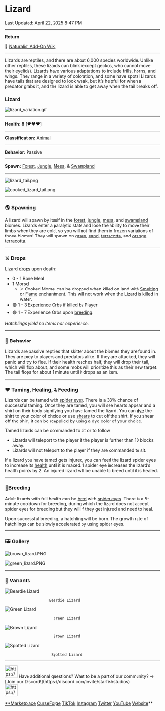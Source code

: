 # Lizard

Last Updated: April 22, 2025 8:47 PM

---

**Return**

🐻 [Naturalist Add-On Wiki](https://www.notion.so/1a7a9a61c3f1800c8e32e893d6e7f430?pvs=21)

---

Lizards are reptiles, and there are about 6,000 species worldwide. Unlike other reptiles, these lizards can blink (except geckos, who cannot move their eyelids).  Lizards have various adaptations to include frills, horns, and wings. They range in a variety of coloration, and some have spots! Lizards have tails that are designed to look weak, but it’s helpful for when a predator grabs it, and the lizard is able to get away when the tail breaks off.

<aside>

### **Lizard**

![lizard_variation.gif](Lizard%201dd816019a9f816f9df2cdcaa6486074/lizard_variation.gif)

---

**Health: 8** [♥️♥️♥️]

---

**Classification:** [Animal](https://minecraft.fandom.com/wiki/Animal)

---

**Behavior:** Passive

---

**Spawn:** [Forest](https://minecraft.wiki/w/Forest), [Jungle](https://minecraft.wiki/w/Jungle), [Mesa](https://minecraft.wiki/w/Badlands), & [Swampland](https://minecraft.wiki/w/Swamp)

---

![lizard_tail.png](Lizard%201dd816019a9f816f9df2cdcaa6486074/lizard_tail.png)

![cooked_lizard_tail.png](Lizard%201dd816019a9f816f9df2cdcaa6486074/cooked_lizard_tail.png)

</aside>

---

### 🌎 Spawning

A lizard will spawn by itself in the [forest](https://minecraft.wiki/w/Forest), [jungle](https://minecraft.wiki/w/Jungle), [mesa](https://minecraft.wiki/w/Badlands), and [swampland](https://minecraft.wiki/w/Swamp) biomes. Lizards enter a paralytic state and lose the ability to move their limbs when they are cold, so you will not find them in frozen variations of those biomes! They will spawn on [grass](https://minecraft.fandom.com/wiki/Grass_Block), [sand](https://minecraft.wiki/w/Sand), [terracotta](https://minecraft.wiki/w/Terracotta), and [orange terracotta](https://minecraft.wiki/w/Stained_Terracotta#Orange). 

---

### ⚔️ Drops

Lizard [drops](https://minecraft.fandom.com/wiki/Drops) upon death:

- 0 - 1 Bone Meal
- 1 Morsel
    - ⚔️ Cooked Morsel can be dropped when killed on land with [Smelting](https://minecraft.fandom.com/wiki/Fire_Aspect) or [Flame](https://minecraft.fandom.com/wiki/Flame) enchantment. This will not work when the Lizard is killed in water.
- 🟢 1 - 3 [Experience](https://minecraft.fandom.com/wiki/Experience) Orbs if killed by Player
- 🟢 1 - 7 Experience Orbs upon [breeding](https://minecraft.fandom.com/wiki/Breeding).

*Hatchlings yield no items nor experience.*

---

### 🧠 Behavior

Lizards are passive reptiles that skitter about the biomes they are found in. They are prey to players and predators alike. If they are attacked, they will panic and try to flee. If their health reaches half, they will drop their tail, which will flop about, and some mobs will prioritize this as their new target. The tail flops for about 1 minute until it drops as an item.

---

### ❤️ Taming, Healing, & Feeding

Lizards can be tamed with [spider eyes](https://minecraft.wiki/w/Spider_Eye). There is a 33% chance of successful taming. Once they are tamed, you will see hearts appear and a shirt on their body signifying you have tamed the lizard. You can [dye](https://minecraft.fandom.com/wiki/Dye) the shirt to your color of choice or use [shears](https://minecraft.fandom.com/wiki/Shears) to cut off the shirt. If you shear off the shirt, it can be reapplied by using a dye color of your choice.

Tamed lizards can be commanded to sit or to follow.

- Lizards will teleport to the player if the player is further than 10 blocks away.
- Lizards will not teleport to the player if they are commanded to sit.

If a lizard you have tamed gets injured, you can feed the lizard spider eyes to increase its [health](https://minecraft.fandom.com/wiki/Health) until it is maxed. 1 spider eye increases the lizard’s health points by 2. An injured lizard will be unable to breed until it is healed.

---

### 🥚Breeding

Adult lizards with full health can be [bred](https://minecraft.fandom.com/wiki/Breeding) with [spider eyes](https://minecraft.wiki/w/Spider_Eye). There is a 5-minute cooldown for breeding, during which the lizard does not accept spider eyes for breeding but they will if they get injured and need to heal.

Upon successful breeding, a hatchling will be born. The growth rate of hatchlings can be slowly accelerated by using spider eyes.

---

### 🖼️ Gallery

![brown_lizard.PNG](Lizard%201dd816019a9f816f9df2cdcaa6486074/brown_lizard.png)

![green_lizard.PNG](Lizard%201dd816019a9f816f9df2cdcaa6486074/green_lizard.png)

---

### 🎨 Variants

![                        Beardie Lizard](Lizard%201dd816019a9f816f9df2cdcaa6486074/beardie_lizard.gif)

                        Beardie Lizard

![                          Green Lizard](Lizard%201dd816019a9f816f9df2cdcaa6486074/green_lizard.gif)

                          Green Lizard

![                          Brown Lizard](Lizard%201dd816019a9f816f9df2cdcaa6486074/brown_lizard.gif)

                          Brown Lizard

![                         Spotted Lizard](Lizard%201dd816019a9f816f9df2cdcaa6486074/lizard_spotted.gif)

                         Spotted Lizard

---

<aside>
<img src="https://www.notion.so/icons/headset_red.svg" alt="https://www.notion.so/icons/headset_red.svg" width="40px" /> Have additional questions? Want to be a part of our community? → [Join our Discord!](https://discord.com/invite/starfishstudios)

</aside>

<aside>
<img src="https://www.notion.so/icons/star_red.svg" alt="https://www.notion.so/icons/star_red.svg" width="40px" />

[**Marketplace](https://www.minecraft.net/en-us/marketplace/creator?name=Starfish%20Studios)      [CurseForge](https://www.curseforge.com/members/starfish_studios/projects)      [TikTok](https://www.tiktok.com/@starfishstudios)      [Instagram](https://www.instagram.com/starfishstudiosinc/)      [Twitter](https://twitter.com/starfishstudios)      [YouTube](https://www.youtube.com/@starfishstudios)      [Website](https://starfish-studios.com/)**

</aside>